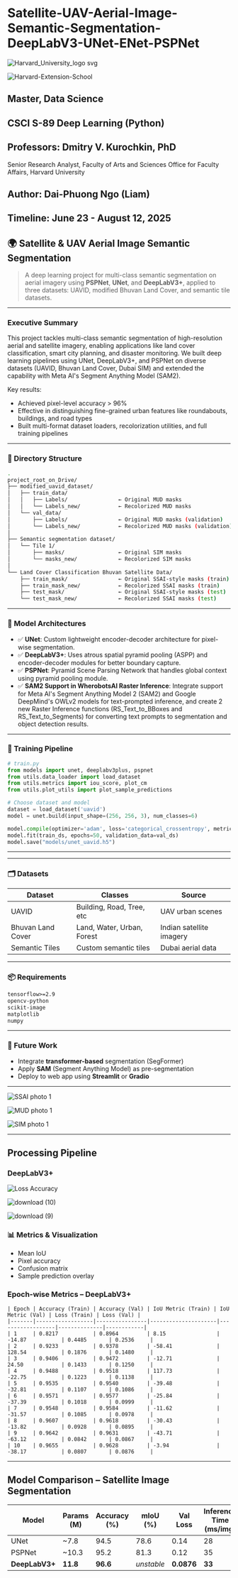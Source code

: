 # Satellite-UAV-Aerial-Image-Semantic-Segmentation-DeepLabV3-UNet-ENet-PSPNet


![Harvard_University_logo svg](https://github.com/user-attachments/assets/cf1e57fb-fe56-4e09-9a8b-eb8a87343825)

![Harvard-Extension-School](https://github.com/user-attachments/assets/59ea7d94-ead9-47c0-b29f-f29b14edc1e0)

## **Master, Data Science**

## CSCI S-89 **Deep Learning** (Python)

## Professors: Dmitry V. Kurochkin, PhD

Senior Research Analyst, Faculty of Arts and Sciences Office for Faculty Affairs, Harvard University

## Author: **Dai-Phuong Ngo (Liam)**

## Timeline: June 23 - August 12, 2025

## 🌍 Satellite & UAV Aerial Image Semantic Segmentation

> A deep learning project for multi-class semantic segmentation on aerial imagery using **PSPNet**, **UNet**, and **DeepLabV3+**, applied to three datasets: UAVID, modified Bhuvan Land Cover, and semantic tile datasets.

---
### Executive Summary

This project tackles multi-class semantic segmentation of high-resolution aerial and satellite imagery, enabling applications like land cover classification, smart city planning, and disaster monitoring. We built deep learning pipelines using UNet, DeepLabV3+, and PSPNet on diverse datasets (UAVID, Bhuvan Land Cover, Dubai SIM) and extended the capability with Meta AI's Segment Anything Model (SAM2).

Key results:
- Achieved pixel-level accuracy > 96%
- Effective in distinguishing fine-grained urban features like roundabouts, buildings, and road types
- Built multi-format dataset loaders, recolorization utilities, and full training pipelines

---
### 📂 Directory Structure

```bash
.
project_root_on_Drive/
├── modified_uavid_dataset/
│   ├── train_data/
│   │   ├── Labels/                ← Original MUD masks
│   │   └── Labels_new/            ← Recolorized MUD masks
│   └── val_data/
│       ├── Labels/                ← Original MUD masks (validation)
│       └── Labels_new/            ← Recolorized MUD masks (validation)
│
├── Semantic segmentation dataset/
│   └── Tile 1/
│       ├── masks/                 ← Original SIM masks
│       └── masks_new/             ← Recolorized SIM masks
│
└── Land Cover Classification Bhuvan Satellite Data/
    ├── train_mask/                ← Original SSAI-style masks (train)
    ├── train_mask_new/            ← Recolorized SSAI masks (train)
    ├── test_mask/                 ← Original SSAI-style masks (test)
    └── test_mask_new/             ← Recolorized SSAI masks (test)
```

---

### 🚀 Model Architectures

* ✅ **UNet**: Custom lightweight encoder-decoder architecture for pixel-wise segmentation.
* ✅ **DeepLabV3+**: Uses atrous spatial pyramid pooling (ASPP) and encoder-decoder modules for better boundary capture.
* ✅ **PSPNet**: Pyramid Scene Parsing Network that handles global context using pyramid pooling module.
* ✅ **SAM2 Support in WherobotsAI Raster Inference**: Integrate support for Meta AI's Segment Anything Model 2 (SAM2) and Google DeepMind's OWLv2 models for text-prompted inference, and create 2 new Raster Inference functions (RS_Text_to_BBoxes and RS_Text_to_Segments) for converting text prompts to segmentation and object detection results.
---

### 🧠 Training Pipeline

```python
# train.py
from models import unet, deeplabv3plus, pspnet
from utils.data_loader import load_dataset
from utils.metrics import iou_score, plot_cm
from utils.plot_utils import plot_sample_predictions

# Choose dataset and model
dataset = load_dataset('uavid')
model = unet.build(input_shape=(256, 256, 3), num_classes=6)

model.compile(optimizer='adam', loss='categorical_crossentropy', metrics=['accuracy', iou_score])
model.fit(train_ds, epochs=50, validation_data=val_ds)
model.save("models/unet_uavid.h5")
```

---


---

### 🗂️ Datasets

| Dataset           | Classes                    | Source                   |
| ----------------- | -------------------------- | ------------------------ |
| UAVID             | Building, Road, Tree, etc  | UAV urban scenes         |
| Bhuvan Land Cover | Land, Water, Urban, Forest | Indian satellite imagery |
| Semantic Tiles    | Custom semantic tiles      | Dubai aerial data      |

---

### 📦 Requirements

```txt
tensorflow>=2.9
opencv-python
scikit-image
matplotlib
numpy
```

---

### 📌 Future Work

* Integrate **transformer-based** segmentation (SegFormer)
* Apply **SAM** (Segment Anything Model) as pre-segmentation
* Deploy to web app using **Streamlit** or **Gradio**

---

![SSAI photo 1](https://github.com/user-attachments/assets/b0b336cb-c934-4d97-882c-ff6ddb936437)

![MUD photo 1](https://github.com/user-attachments/assets/afa294e7-24d4-41b4-8c86-f6f64aaf0039)

![SIM photo 1](https://github.com/user-attachments/assets/1ac2de13-295e-4909-a70d-feee7a9b29d8)

---
## Processing Pipeline

### DeepLabV3+

![Loss Accuracy](https://github.com/user-attachments/assets/d657cea5-8c85-4f4d-a43a-9caffbb6eac9)

![download (10)](https://github.com/user-attachments/assets/80eb47e8-ad65-4fb5-8eef-e55873d6f15e)

![download (9)](https://github.com/user-attachments/assets/867ac23e-a88e-4aff-a37c-d6853fe1563b)

### 📊 Metrics & Visualization

* Mean IoU
* Pixel accuracy
* Confusion matrix
* Sample prediction overlay

### Epoch-wise Metrics – DeepLabV3+

```
| Epoch | Accuracy (Train) | Accuracy (Val) | IoU Metric (Train) | IoU Metric (Val) | Loss (Train) | Loss (Val) |
|-------|------------------|----------------|---------------------|------------------|--------------|------------|
| 1     | 0.8217           | 0.8964         | 8.15                | -14.87           | 0.4485       | 0.2536     |
| 2     | 0.9233           | 0.9378         | -58.41              | 128.54           | 0.1876       | 0.1480     |
| 3     | 0.9406           | 0.9472         | -12.71              | 24.50            | 0.1433       | 0.1250     |
| 4     | 0.9488           | 0.9518         | 117.73              | -22.75           | 0.1223       | 0.1138     |
| 5     | 0.9535           | 0.9540         | -39.48              | -32.81           | 0.1107       | 0.1086     |
| 6     | 0.9571           | 0.9577         | -25.84              | -37.39           | 0.1018       | 0.0999     |
| 7     | 0.9548           | 0.9584         | -11.62              | -31.57           | 0.1085       | 0.0978     |
| 8     | 0.9607           | 0.9618         | -30.43              | -13.82           | 0.0928       | 0.0895     |
| 9     | 0.9642           | 0.9631         | -43.71              | -63.12           | 0.0842       | 0.0867     |
| 10    | 0.9655           | 0.9628         | -3.94               | -38.17           | 0.0807       | 0.0876     |

```

---
##  Model Comparison – Satellite Image Segmentation

| Model         | Params (M) | Accuracy (%) | mIoU (%)    | Val Loss | Inference Time (ms/img) |
|---------------|------------|--------------|-------------|----------|--------------------------|
| UNet          | ~7.8       | 94.5         | 78.6        | 0.14     | 28                       |
| PSPNet        | ~10.3      | 95.2         | 81.3        | 0.12     | 35                       |
| **DeepLabV3+**| **11.8**   | **96.6**     | *unstable*  | **0.0876** | **33**                  |
